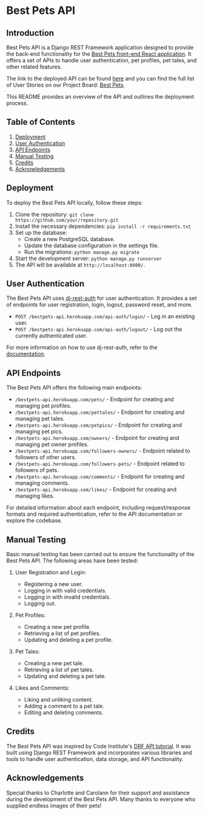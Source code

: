 # Best Pets API

## Introduction
Best Pets API is a Django REST Framework application designed to provide the back-end functionality for the [Best Pets front-end React application](https://github.com/Roybin0/best-pets). It offers a set of APIs to handle user authentication, pet profiles, pet tales, and other related features. 

The link to the deployed API can be found [here](https://bestpets-api.herokuapp.com/) and you can find the full list of User Stories on our Project Board: [Best Pets](https://github.com/users/Roybin0/projects/6/views/1).

This README provides an overview of the API and outlines the deployment process.

## Table of Contents
1. [Deployment](#deployment)
2. [User Authentication](#user-authentication)
3. [API Endpoints](#api-endpoints)
4. [Manual Testing](#manual-testing)
5. [Credits](#credits)
6. [Acknowledgements](#acknowledgements)

## Deployment
To deploy the Best Pets API locally, follow these steps:

1. Clone the repository: `git clone https://github.com/your/repository.git`
2. Install the necessary dependencies: `pip install -r requirements.txt`
3. Set up the database:
   - Create a new PostgreSQL database.
   - Update the database configuration in the settings file.
   - Run the migrations: `python manage.py migrate`
4. Start the development server: `python manage.py runserver`
5. The API will be available at `http://localhost:8000/`.

## User Authentication
The Best Pets API uses [dj-rest-auth](https://dj-rest-auth.readthedocs.io/) for user authentication. It provides a set of endpoints for user registration, login, logout, password reset, and more. 

- `POST /bestpets-api.herokuapp.com/api-auth/login/` - Log in an existing user.
- `POST /bestpets-api.herokuapp.com/api-auth/logout/` - Log out the currently authenticated user.

For more information on how to use dj-rest-auth, refer to the [documentation](https://dj-rest-auth.readthedocs.io/).

## API Endpoints
The Best Pets API offers the following main endpoints:

- `/bestpets-api.herokuapp.com/pets/` - Endpoint for creating and managing pet profiles.
- `/bestpets-api.herokuapp.com/pettales/` - Endpoint for creating and managing pet tales.
- `/bestpets-api.herokuapp.com/petpics/` - Endpoint for creating and managing pet pics.
- `/bestpets-api.herokuapp.com/owners/` - Endpoint for creating and managing pet owner profiles.
- `/bestpets-api.herokuapp.com/followers-owners/` - Endpoint related to followers of other users.
- `/bestpets-api.herokuapp.com/followers-pets/` - Endpoint related to followers of pets.
- `/bestpets-api.herokuapp.com/comments/` - Endpoint for creating and managing comments.
- `/bestpets-api.herokuapp.com/likes/` - Endpoint for creating and managing likes.

For detailed information about each endpoint, including request/response formats and required authentication, refer to the API documentation or explore the codebase.

## Manual Testing
Basic manual testing has been carried out to ensure the functionality of the Best Pets API. The following areas have been tested:

1. User Registration and Login:
   - Registering a new user.
   - Logging in with valid credentials.
   - Logging in with invalid credentials.
   - Logging out.

2. Pet Profiles:
   - Creating a new pet profile.
   - Retrieving a list of pet profiles.
   - Updating and deleting a pet profile.

3. Pet Tales:
   - Creating a new pet tale.
   - Retrieving a list of pet tales.
   - Updating and deleting a pet tale.

4. Likes and Comments:
   - Liking and unliking content.
   - Adding a comment to a pet tale.
   - Editing and deleting comments.

## Credits
The Best Pets API was inspired by Code Institute's [DRF API tutorial](https://github.com/Code-Institute-Solutions/drf-api). It was built using Django REST Framework and incorporates various libraries and tools to handle user authentication, data storage, and API functionality.

## Acknowledgements
Special thanks to Charlotte and Carolann for their support and assistance during the development of the Best Pets API. Many thanks to everyone who supplied endless images of their pets!
